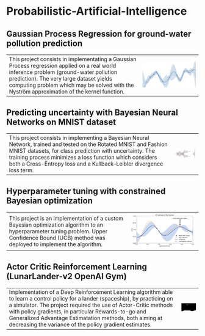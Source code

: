 # Probabilistic-Artificial-Intelligence

## Gaussian Process Regression for ground-water pollution prediction
  
  <table>
  <tr>
    <td>
      This project consists in implementating a Gaussian Process regression applied on a real world inference problem (ground-water pollution prediction). The very large dataset yields computing problem which may be solved with the Nyström approximation of the kernel function.
    </td>
    <td>
      <img src="Images/image1.png" alt="Image" width="100%">
    </td>
  </tr>
</table>



## Predicting uncertainty with Bayesian Neural Networks on MNIST dataset


 <table>
  <tr>
    <td>
      This project consists in implementing a Bayesian Neural Network, trained and tested on the Rotated MNIST and Fashion MNIST datasets, for class prediction with uncertainty. The training process minimizes a loss function which considers both a Cross-Entropy loss and a Kullback–Leibler divergence loss term. 
    </td>
    <td>
      <img src="Images/image2" alt="Image" width="100%">
    </td>
  </tr>
</table>


## Hyperparameter tuning with constrained Bayesian optimization


<table>
  <tr>
    <td>
      This project is an implementation of a custom Bayesian optimization algorithm to an hyperparameter tuning problem. Upper Confidence Bound (UCB) method was deployed to implement the algorithm. 
    </td>
    <td>
      <img src="Images/image3.png" alt="Image" width="100%">
    </td>
  </tr>
</table>


## Actor Critic Reinforcement Learning (LunarLander-v2 OpenAI Gym)

<table>
  <tr>
    <td>
      Implementation of a Deep Reinforcement Learning algorithm able to learn a control policy for a lander (spaceship), by practicing on a simulator. The project required the use of Actor-Critic methods with policy gradients, in particular Rewards-to-go and Generalized Advantage Estimatation methods, both aiming at decreasing the variance of the policy gradient estimates.
    </td>
    <td>
      <img src="Images/image4" alt="Image" width="100%">
    </td>
  </tr>
</table>



